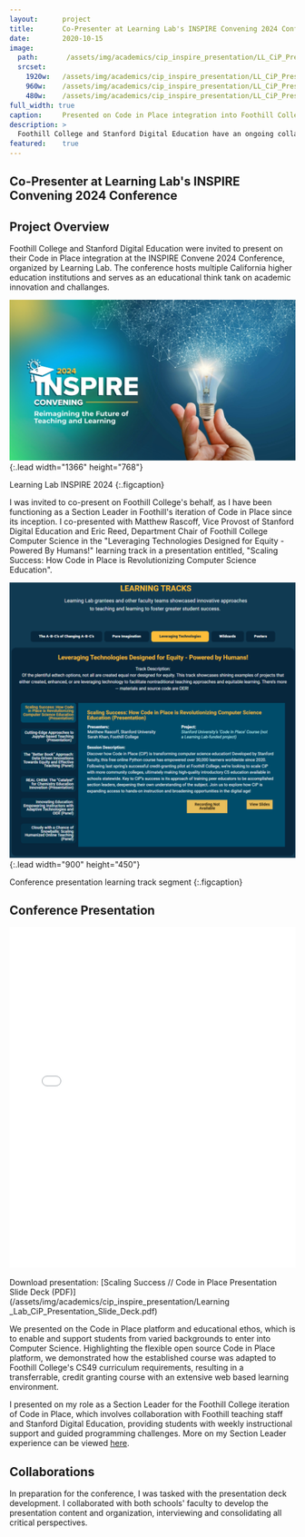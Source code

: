 ```yaml
---
layout:      project
title:       Co-Presenter at Learning Lab's INSPIRE Convening 2024 Conference
date:        2020-10-15
image:
  path:       /assets/img/academics/cip_inspire_presentation/LL_CiP_Presentation_p1_1920w.png
  srcset:
    1920w:   /assets/img/academics/cip_inspire_presentation/LL_CiP_Presentation_p1_1920w.png
    960w:    /assets/img/academics/cip_inspire_presentation/LL_CiP_Presentation_p1_960w.png
    480w:    /assets/img/academics/cip_inspire_presentation/LL_CiP_Presentation_p1_480w.png
full_width: true
caption:     Presented on Code in Place integration into Foothill College's CS49 Course at Learning Lab's INSPIRE Convening 2024 Conference
description: >
  Foothill College and Stanford Digital Education have an ongoing collaboration of integrating the extensive Code in Place educational platform into Foothill College's introductory CS49 course.  In support of this effort as a Section Leader, I presented at Learning Lab's INSPIRE Convening 2024 Conference on those efforts and the innovative academic impact they've had in enabling students to enter into the Computer Science field. 
featured:    true
---
```


## Co-Presenter at Learning Lab's INSPIRE Convening 2024 Conference

## Project Overview
Foothill College and Stanford Digital Education were invited to present on their Code in Place integration at the INSPIRE Convene 2024 Conference, organized by Learning Lab.  The conference hosts multiple California higher education institutions and serves as an educational think tank on academic innovation and challanges.  

![Conference graphic](/assets/img/academics/cip_inspire_presentation/INSPIRE-banner_1366w768h.jpg){:.lead width="1366" height="768"}

Learning Lab INSPIRE 2024 
{:.figcaption}

I was invited to co-present on Foothill College's behalf, as I have been functioning as a Section Leader in Foothill's iteration of Code in Place since its inception. I co-presented with Matthew Rascoff, Vice Provost of Stanford Digital Education and Eric Reed, Department Chair of Foothill College Computer Science in the "Leveraging Technologies Designed for Equity - Powered By Humans!" learning track in a presentation entitled, "Scaling Success: How Code in Place is Revolutionizing Computer Science Education".  

![Conference presentation learning track segment](/assets/img/academics/cip_inspire_presentation/presentation_conferenceTrack_1037w997h.png){:.lead width="900" height="450"}

Conference presentation learning track segment 
{:.figcaption}

## Conference Presentation

<iframe src="/assets/img/academics/cip_inspire_presentation/Learning _Lab_CiP_Presentation_Slide_Deck.pdf" width="100%" height="600px" style="border: none;"></iframe>

Download presentation: [Scaling Success // Code in Place Presentation Slide Deck (PDF)](/assets/img/academics/cip_inspire_presentation/Learning _Lab_CiP_Presentation_Slide_Deck.pdf)

We presented on the Code in Place platform and educational ethos, which is to enable and support students from varied backgrounds to enter into Computer Science.  Highlighting the flexible open source Code in Place platform, we demonstrated how the established course was adapted to Foothill College's CS49 curriculum requirements, resulting in a transferrable, credit granting course with an extensive web based learning environment.  

I presented on my role as a Section Leader for the Foothill College iteration of Code in Place, which involves collaboration with Foothill teaching staff and Stanford Digital Education, providing students with weekly instructional support and guided programming challenges.  More on my Section Leader experience can be viewed [here](https://sarahkhan.io/volunteer/cs49_cip/).

## Collaborations

In preparation for the conference, I was tasked with the presentation deck development.  I collaborated with both schools' faculty to develop the presentation content and organization, interviewing and consolidating all critical perspectives. 

